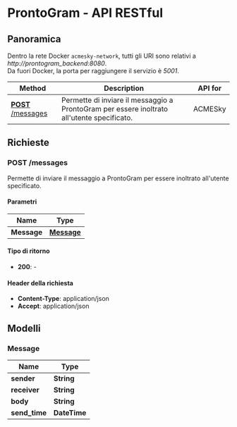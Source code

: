 # ProntoGram - API RESTful

## Panoramica

Dentro la rete Docker `acmesky-network`, tutti gli URI sono relativi a *http://prontogram_backend:8080*.  
Da fuori Docker, la porta per raggiungere il servizio è *5001*.

| Method                             | Description                                                                                | API for |
|------------------------------------|--------------------------------------------------------------------------------------------|---------|
| [**POST** /messages](#sendmessage) | Permette di inviare il messaggio a ProntoGram per essere inoltrato all'utente specificato. | ACMESky |

## Richieste

<a name="sendMessage"></a>
### **POST** /messages
Permette di inviare il messaggio a ProntoGram per essere inoltrato all'utente specificato.

#### Parametri

| Name        | Type                             |
|-------------|----------------------------------|
| **Message** | [**Message**](#message) |

#### Tipo di ritorno

- **200**: -

#### Header della richiesta

- **Content-Type**: application/json
- **Accept**: application/json


## Modelli

<a name="message"></a>
### Message

| Name           | Type         |
|----------------|--------------|
| **sender**     | **String**   |
| **receiver**   | **String**   |
| **body**       | **String**   |
| **send\_time** | **DateTime** |
